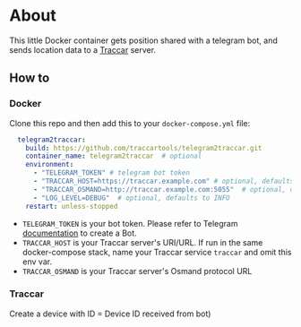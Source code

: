 # About

This little Docker container gets position shared with a telegram bot, and sends location data to a [Traccar](https://www.traccar.org/) server.  

## How to

### Docker

Clone this repo and then add this to your `docker-compose.yml` file:

```yaml
  telegram2traccar:
    build: https://github.com/traccartools/telegram2traccar.git
    container_name: telegram2traccar  # optional
    environment:
      - "TELEGRAM_TOKEN" # telegram bot token
      - "TRACCAR_HOST=https://traccar.example.com" # optional, defaults to http://traccar:8082
      - "TRACCAR_OSMAND=http://traccar.example.com:5055"  # optional, defaults to http://[TRACCAR_HOST]:5055
      - "LOG_LEVEL=DEBUG"  # optional, defaults to INFO
    restart: unless-stopped
  ```
  
  * `TELEGRAM_TOKEN` is your bot token. Please refer to Telegram [documentation](https://core.telegram.org/bots#how-do-i-create-a-bot) to create a Bot.
  * `TRACCAR_HOST` is your Traccar server's URI/URL. If run in the same docker-compose stack, name your Traccar service `traccar` and omit this env var.
  * `TRACCAR_OSMAND` is your Traccar server's Osmand protocol URL
  



### Traccar

Create a device with ID = Device ID received from bot)

